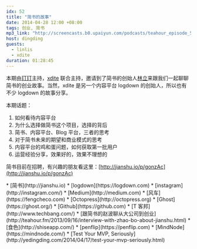 ```yaml
---
idx: 52
title: "简书的故事"
date: 2014-04-28 12:00 +08:00
tags: 创业, 简书
mp3_link: "http://screencasts.b0.upaiyun.com/podcasts/teahour_episode_52.m4a"
host: dingding
guests:
  - linlis
  - xdite
duration: 01:28:45
---
```


本期由[玎玎](http://yedingding.com)主持，[xdite](http://blog.xdite.net) 联合主持，邀请到了简书的创始人[林立](http://jianshu.io/users/y3Dbcz)来跟我们一起聊聊简书的创业故事。当然，xdite 是另一个内容平台 logdown 的创始人，所以也有不少 logdown 的故事分享。

本期话题：

1. 如何看待内容平台
2. 为什么选择做简书这个项目，选择的背后
3. 简书、内容平台、Blog 平台，三者的思考
4. 对于简书未来的期望和商业模式的思考
5. 内容平台的鸡和蛋问题，如何获取第一批用户
6. 运营经验分享，效果好的，效果不理想的

简书目前在招聘，有兴趣的朋友看这里：[http://jianshu.io/p/gonzAc](http://jianshu.io/p/gonzAc)

<section class="notes" markdown="1">
* [简书](http://jianshu.io)
* [logdown](https://logdown.com)
* [instagram](http://instagram.com/)
* [Medium](http://medium.com)
* [风车](https://fengcheco.com)
* [Octopress](http://octopress.org)
* [Ghost](https://ghost.org/)
* [Github](https://github.com)
* [T 客邦](http://www.techbang.com/)
* [跟简书的赵波聊从大公司到创业](http://teahour.fm/2013/09/16/interview-with-zhao-bo-about-jianshu.html)
* [食色](http://shiseapp.com/)
* [penflip](https://penflip.com)
* [MindNode](https://mindnode.com/)
* [Test Your MVP, Seriously](http://yedingding.com/2014/04/17/test-your-mvp-seriously.html)
</section>
